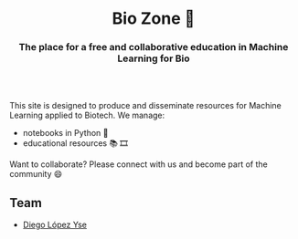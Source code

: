 <HTML><h1 align="center">Bio Zone 🧬</h1> 

<h3 align="center">The place for a free and collaborative education in Machine Learning for Bio</h3>
<br>
<br> 
</HTML>

This site is designed to produce and disseminate resources for Machine Learning applied to Biotech. We manage:
- notebooks in Python 🐍
- educational resources 📚 🎞️

Want to collaborate? Please connect with us and become part of the community 😄

## Team
- [Diego López Yse](https://github.com/dlopezyse)
   


